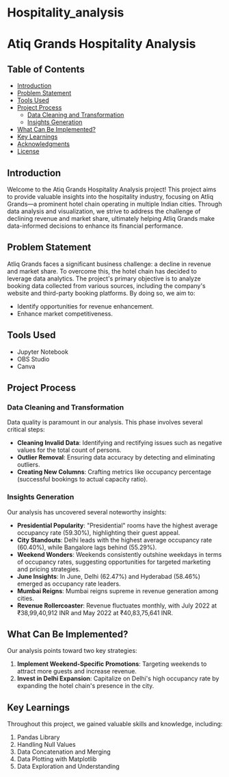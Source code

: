 # Hospitality_analysis

# Atiq Grands Hospitality Analysis

## Table of Contents

- [Introduction](#introduction)
- [Problem Statement](#problem-statement)
- [Tools Used](#tools-used)
- [Project Process](#project-process)
   - [Data Cleaning and Transformation](#data-cleaning-and-transformation)
   - [Insights Generation](#insights-generation)
- [What Can Be Implemented?](#what-can-be-implemented)
- [Key Learnings](#key-learnings)
- [Acknowledgments](#acknowledgments)
- [License](#license)

## Introduction

Welcome to the Atiq Grands Hospitality Analysis project! This project aims to provide valuable insights into the hospitality industry, focusing on Atliq Grands—a prominent hotel chain operating in multiple Indian cities. Through data analysis and visualization, we strive to address the challenge of declining revenue and market share, ultimately helping Atliq Grands make data-informed decisions to enhance its financial performance.

## Problem Statement

Atliq Grands faces a significant business challenge: a decline in revenue and market share. To overcome this, the hotel chain has decided to leverage data analytics. The project's primary objective is to analyze booking data collected from various sources, including the company's website and third-party booking platforms. By doing so, we aim to:

- Identify opportunities for revenue enhancement.
- Enhance market competitiveness.

## Tools Used

- Jupyter Notebook
- OBS Studio
- Canva

## Project Process

### Data Cleaning and Transformation

Data quality is paramount in our analysis. This phase involves several critical steps:

- **Cleaning Invalid Data**: Identifying and rectifying issues such as negative values for the total count of persons.
- **Outlier Removal**: Ensuring data accuracy by detecting and eliminating outliers.
- **Creating New Columns**: Crafting metrics like occupancy percentage (successful bookings to actual capacity ratio).

### Insights Generation

Our analysis has uncovered several noteworthy insights:

- **Presidential Popularity**: "Presidential" rooms have the highest average occupancy rate (59.30%), highlighting their guest appeal.
- **City Standouts**: Delhi leads with the highest average occupancy rate (60.40%), while Bangalore lags behind (55.29%).
- **Weekend Wonders**: Weekends consistently outshine weekdays in terms of occupancy rates, suggesting opportunities for targeted marketing and pricing strategies.
- **June Insights**: In June, Delhi (62.47%) and Hyderabad (58.46%) emerged as occupancy rate leaders.
- **Mumbai Reigns**: Mumbai reigns supreme in revenue generation among cities.
- **Revenue Rollercoaster**: Revenue fluctuates monthly, with July 2022 at ₹38,99,40,912 INR and May 2022 at ₹40,83,75,641 INR.

## What Can Be Implemented?

Our analysis points toward two key strategies:

1. **Implement Weekend-Specific Promotions**: Targeting weekends to attract more guests and increase revenue.
2. **Invest in Delhi Expansion**: Capitalize on Delhi's high occupancy rate by expanding the hotel chain's presence in the city.

## Key Learnings

Throughout this project, we gained valuable skills and knowledge, including:

1. Pandas Library
2. Handling Null Values
3. Data Concatenation and Merging
4. Data Plotting with Matplotlib
5. Data Exploration and Understanding



